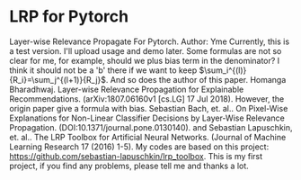 # LRP for Pytorch
Layer-wise Relevance Propagate For Pytorch.
Author: Yme
Currently, this is a test version. I'll upload usage and demo later.
Some formulas are not so clear for me, for example, should we plus bias term in the denominator? I think it should not be a 'b' there if we want to keep $\sum_i^{(l)}{R_i}=\sum_j^{(l+1)}{R_j}$. And so does the author of this paper.
Homanga Bharadhwaj. Layer-wise Relevance Propagation for Explainable Recommendations. (arXiv:1807.06160v1 [cs.LG] 17 Jul 2018).
However, the origin paper give a formula with bias.
Sebastian Bach, et. al.. On Pixel-Wise Explanations for Non-Linear Classifier Decisions by Layer-Wise Relevance Propagation. (DOI:10.1371/journal.pone.0130140).
and
Sebastian Lapuschkin, et. al.. The LRP Toolbox for Artificial Neural Networks. (Journal of Machine Learning Research 17 (2016) 1-5).
My codes are based on this project: https://github.com/sebastian-lapuschkin/lrp_toolbox.
This is my first project, if you find any problems, please tell me and thanks a lot.
